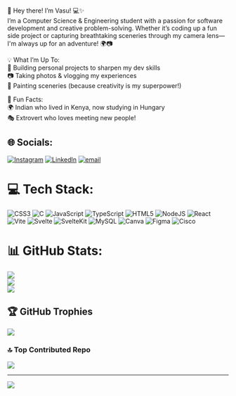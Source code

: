 👋 Hey there! I’m Vasu! 💻✨</br>
I’m a Computer Science & Engineering student with a passion for software development and creative problem-solving. Whether it’s coding up a fun side project or capturing breathtaking sceneries through my camera lens—I'm always up for an adventure! 🌍📷</br>

💡 What I’m Up To:</br>
🚀 Building personal projects to sharpen my dev skills</br>
📷 Taking photos & vlogging my experiences</br>
🎨 Painting sceneries (because creativity is my superpower!)</br>

📌 Fun Facts:</br>
🌍 Indian who lived in Kenya, now studying in Hungary</br>
🎭 Extrovert who loves meeting new people!</br>



## 🌐 Socials:
[![Instagram](https://img.shields.io/badge/Instagram-%23E4405F.svg?logo=Instagram&logoColor=white)](https://instagram.com/https://www.instagram.com/vasundhara_ravi_/?hl=en) [![LinkedIn](https://img.shields.io/badge/LinkedIn-%230077B5.svg?logo=linkedin&logoColor=white)](https://linkedin.com/in/https://www.linkedin.com/in/vasundhararavikumar/) [![email](https://img.shields.io/badge/Email-D14836?logo=gmail&logoColor=white)](mailto:vasundhararavi641@gmail.com) 

# 💻 Tech Stack:
![CSS3](https://img.shields.io/badge/css3-%231572B6.svg?style=for-the-badge&logo=css3&logoColor=white) ![C](https://img.shields.io/badge/c-%2300599C.svg?style=for-the-badge&logo=c&logoColor=white) ![JavaScript](https://img.shields.io/badge/javascript-%23323330.svg?style=for-the-badge&logo=javascript&logoColor=%23F7DF1E) ![TypeScript](https://img.shields.io/badge/typescript-%23007ACC.svg?style=for-the-badge&logo=typescript&logoColor=white) ![HTML5](https://img.shields.io/badge/html5-%23E34F26.svg?style=for-the-badge&logo=html5&logoColor=white) ![NodeJS](https://img.shields.io/badge/node.js-6DA55F?style=for-the-badge&logo=node.js&logoColor=white) ![React](https://img.shields.io/badge/react-%2320232a.svg?style=for-the-badge&logo=react&logoColor=%2361DAFB) ![Vite](https://img.shields.io/badge/vite-%23646CFF.svg?style=for-the-badge&logo=vite&logoColor=white) ![Svelte](https://img.shields.io/badge/svelte-%23f1413d.svg?style=for-the-badge&logo=svelte&logoColor=white) ![SvelteKit](https://img.shields.io/badge/sveltekit-%23ff3e00.svg?style=for-the-badge&logo=svelte&logoColor=white) ![MySQL](https://img.shields.io/badge/mysql-4479A1.svg?style=for-the-badge&logo=mysql&logoColor=white) ![Canva](https://img.shields.io/badge/Canva-%2300C4CC.svg?style=for-the-badge&logo=Canva&logoColor=white) ![Figma](https://img.shields.io/badge/figma-%23F24E1E.svg?style=for-the-badge&logo=figma&logoColor=white) ![Cisco](https://img.shields.io/badge/cisco-%23049fd9.svg?style=for-the-badge&logo=cisco&logoColor=black)
# 📊 GitHub Stats:
![](https://github-readme-stats.vercel.app/api?username=Vasuuu641&theme=synthwave&hide_border=false&include_all_commits=false&count_private=false)<br/>
![](https://nirzak-streak-stats.vercel.app/?user=Vasuuu641&theme=synthwave&hide_border=false)<br/>
![](https://github-readme-stats.vercel.app/api/top-langs/?username=Vasuuu641&theme=synthwave&hide_border=false&include_all_commits=false&count_private=false&layout=compact)

## 🏆 GitHub Trophies
![](https://github-profile-trophy.vercel.app/?username=Vasuuu641&theme=tokyonight&no-frame=false&no-bg=true&margin-w=4)

### 🔝 Top Contributed Repo
![](https://github-contributor-stats.vercel.app/api?username=Vasuuu641&limit=5&theme=synthwave&combine_all_yearly_contributions=true)

---
[![](https://visitcount.itsvg.in/api?id=Vasuuu641&icon=0&color=10)](https://visitcount.itsvg.in)




